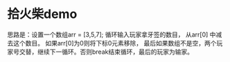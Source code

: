 #  拾火柴demo
思路是：设置一个数组arr = [3,5,7]; 循环输入玩家拿牙签的数目， 从arr[0] 中减去这个数目。 如果arr[0]为0则将下标0元素移除， 最后如果数组不是空，两个玩家号交替，继续下一循环。否则break结束循环，最后的玩家为输家。

